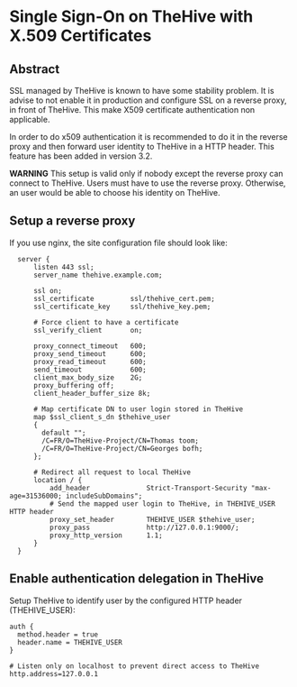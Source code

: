 # Single Sign-On on TheHive with X.509 Certificates
## Abstract

SSL managed by TheHive is known to have some stability problem. It is advise to not enable it in production and
configure SSL on a reverse proxy, in front of TheHive. This make X509 certificate authentication non applicable.

In order to do x509 authentication it is recommended to do it in the reverse proxy and then forward user identity to
TheHive in a HTTP header. This feature has been added in version 3.2.

**WARNING** This setup is valid only if nobody except the reverse proxy can connect to TheHive. Users must have to
use the reverse proxy. Otherwise, an user would be able to choose his identity on TheHive.
 
## Setup a reverse proxy

If you use nginx, the site configuration file should look like:
```
  server {
      listen 443 ssl;
      server_name thehive.example.com;
  
      ssl on;
      ssl_certificate         ssl/thehive_cert.pem;
      ssl_certificate_key     ssl/thehive_key.pem;
      
      # Force client to have a certificate
      ssl_verify_client       on;
  
      proxy_connect_timeout   600;
      proxy_send_timeout      600;
      proxy_read_timeout      600;
      send_timeout            600;
      client_max_body_size    2G;
      proxy_buffering off;
      client_header_buffer_size 8k;
  
      # Map certificate DN to user login stored in TheHive
      map $ssl_client_s_dn $thehive_user
      {
        default "";
        /C=FR/O=TheHive-Project/CN=Thomas toom;
        /C=FR/O=TheHive-Project/CN=Georges bofh;
      };

      # Redirect all request to local TheHive
      location / {
          add_header              Strict-Transport-Security "max-age=31536000; includeSubDomains";
          # Send the mapped user login to TheHive, in THEHIVE_USER HTTP header
          proxy_set_header        THEHIVE_USER $thehive_user;
          proxy_pass              http://127.0.0.1:9000/;
          proxy_http_version      1.1;
      }
  }
```

## Enable authentication delegation in TheHive

Setup TheHive to identify user by the configured HTTP header (THEHIVE_USER): 
```
auth {
  method.header = true
  header.name = THEHIVE_USER
}

# Listen only on localhost to prevent direct access to TheHive
http.address=127.0.0.1
```